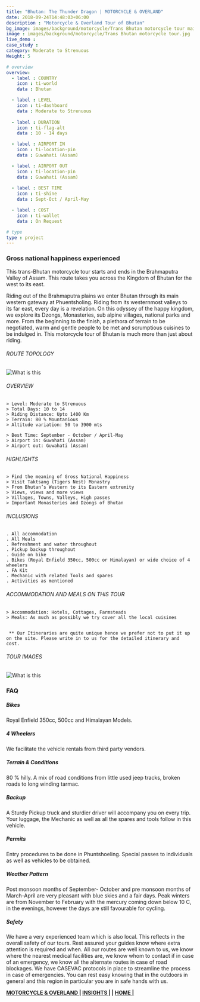 ```yaml
---
title: "Bhutan: The Thunder Dragon | MOTORCYCLE & OVERLAND"
date: 2018-09-24T14:48:03+06:00
description : "Motorcycle & Overland Tour of Bhutan"
bg_image: images/background/motorcycle/Trans Bhutan motorcycle tour main.jpg
image : images/background/motorcycle/Trans Bhutan motorcycle tour.jpg
live_demo : 
case_study : 
category: Moderate to Strenuous
Weight: 5

# overview
overview:
  - label : COUNTRY
    icon : ti-world
    data : Bhutan

  - label : LEVEL
    icon : ti-dashboard
    data : Moderate to Strenuous
    
  - label : DURATION
    icon : ti-flag-alt
    data : 10 - 14 days

  - label : AIRPORT IN
    icon : ti-location-pin
    data : Guwahati (Assam)

  - label : AIRPORT OUT
    icon : ti-location-pin
    data : Guwahati (Assam)
    
  - label : BEST TIME
    icon : ti-shine
    data : Sept-Oct / April-May

  - label : COST
    icon : ti-wallet
    data : On Request

# type
type : project
---
```


### Gross national happiness experienced

This trans-Bhutan motorcycle tour starts and ends in the Brahmaputra Valley of Assam. This route takes you across the Kingdom of Bhutan for the west to its east. 

Riding out of the Brahmaputra plains we enter Bhutan through its main western gateway at Phuentsholing. Riding from its westernmost valleys to its far east, every day is a revelation. On this odyssey of the happy kingdom, we explore its Dzongs, Monasteries, sub alpine villages, national parks and more. From the beginning to the finish, a plethora of terrain to be negotiated, warm and gentle people to be met and scrumptious cuisines to be indulged in. This motorcycle tour of Bhutan is much more than just about riding.

###### ROUTE TOPOLOGY

![What is this](/images/background/motorcycle/transbhutanmotottopo.jpg)

###### OVERVIEW
```
> Level: Moderate to Strenuous
> Total Days: 10 to 14
> Riding Distance: Upto 1400 Km
> Terrain: 80 % Mountanious 
> Altitude variation: 50 to 3900 mts

> Best Time: September - October / April-May
> Airport in: Guwahati (Assam)
> Airport out: Guwahati (Assam)
```




###### HIGHLIGHTS
```
> Find the meaning of Gross National Happiness
> Visit Taktsang (Tigers Nest) Monastry
> From Bhutan’s Western to its Eastern extremity
> Views, views and more views
> Villages, Towns, Valleys, High passes 
> Important Monasteries and Dzongs of Bhutan
```

###### INCLUSIONS
```
. All accommodation
. All Meals
. Refreshment and water throughout
. Pickup backup throughout
. Guide on bike
. Bikes (Royal Enfield 350cc, 500cc or Himalayan) or wide choice of 4 wheelers
. FA Kit
. Mechanic with related Tools and spares
. Activities as mentioned
```
###### ACCOMMODATION AND MEALS ON THIS TOUR
```
> Accommodation: Hotels, Cottages, Farmsteads 
> Meals: As much as possibly we try cover all the local cuisines
 
```
``` ** Our Itineraries are quite unique hence we prefer not to put it up on the site. Please write in to us for the detailed itinerary and cost.```

###### TOUR IMAGES

![What is this](/images/background/motorcycle/Bhutangallery.jpg)





### FAQ

##### Bikes

Royal Enfield 350cc, 500cc and Himalayan Models.

##### 4 Wheelers

We facilitate the vehicle rentals from third party vendors.

##### Terrain & Conditions

80 % hilly. A mix of road conditions from little used jeep tracks, broken roads to long winding tarmac.

##### Backup
A Sturdy Pickup truck and sturdier driver will accompany you on every trip. Your luggage, the Mechanic as well as all the spares and tools follow in this vehicle.

##### Permits
Entry procedures to be done in Phuntshoeling. Special passes to individuals as well as vehicles to be obtained.

##### Weather Pattern
Post monsoon months of September- October and pre monsoon months of March-April are very pleasant with blue skies and a fair days. Peak winters are from November to February with the mercury coming down below 10 C, in the evenings, however the days are still favourable for cycling.

##### Safety 
We have a very experienced team which is also local. This reflects in the overall safety of our tours. Rest assured your guides know where extra attention is required and when. All our routes are well known to us, we know where the nearest medical facilities are, we know whom to contact if in case of an emergency, we know all the alternate routes in case of road blockages. We have CASEVAC protocols in place to streamline the process in case of emergencies. You can rest easy knowing that in the outdoors in general and this region in particular you are in safe hands with us.

**[MOTORCYCLE & OVERLAND  ](https://www.northbynortheast.in/motorcycle/)       |  [INSIGHTS |](https://www.northbynortheast.in/insights/) |  [HOME |](https://www.northbynortheast.in/)**